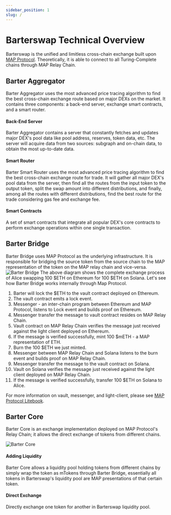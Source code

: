 ```yaml
---
sidebar_position: 1
slug: /
---
```

# Barterswap Technical Overview

Barterswap is the unified and limitless cross-chain exchange built upon [MAP Protocol](https://www.maplabs.io/). Theoretically, it is able to connect to all Turing-Complete chains through MAP Relay Chain.

## Barter Aggregator

Barter Aggregator uses the most advanced price tracing algorithm to find the best cross-chain exchange route based on major DEXs on the market. It contains three components: a back-end server, exchange smart contracts, and a smart router.

#### Back-End Server

Barter Aggregator contains a server that constantly fetches and updates major DEX's pool data like pool address, reserves, token data, etc. The server will acquire data from two sources: subgraph and on-chain data, to obtain the most up-to-date data.

#### Smart Router

Barter Smart Router uses the most advanced price tracing algorithm to find the best cross-chain exchange route for trade. It will gather all major DEX's pool data from the server, then find all the routes from the input token to the output token, split the swap amount into different distributions, and finally, among all the routes with different distributions, find the best route for the trade considering gas fee and exchange fee.

#### Smart Contracts

A set of smart contracts that integrate all popular DEX's core contracts to perform exchange operations within one single transaction.



## Barter Bridge

Barter Bridge uses MAP Protocol as the underlying infrastructure. It is responsible for bridging the source token from the source chain to the MAP representation of the token on the MAP relay chain and vice-versa.
![Barter Bridge](/img/barter/bridge-detail.png "Bridge Illustration")
The above diagram shows the complete exchange process of Alice swapping 100 $ETH on Ethereum for 100 $ETH on Solana. Let's see how Barter Bridge works internally through Map Protocol.

1. Barter will lock the $ETH to the vault contract deployed on Ethereum.
2. The vault contract emits a lock event.
3. Messenger - an inter-chain program between Ethereum and MAP Protocol, listens to Lock event and builds proof on Ethereum.
4. Messenger transfer the message to vault contract resides on MAP Relay Chain.
5. Vault contract on MAP Relay Chain verifies the message just received against the light client deployed on Ethereum.
6. If the message is verified successfully, mint 100 $mETH - a MAP representation of ETH.
7. Burn the 100 $ETH we just minted.
8. Messenger between MAP Relay Chain and Solana listens to the burn event and builds proof on MAP Relay Chain.
9. Messenger transfer the message to the vault contract on Solana.
10. Vault on Solana verifies the message just received against the light client deployed on MAP Relay Chain.
11. If the message is verified successfully, transfer 100 $ETH on Solana to Alice.

For more information on vault, messenger, and light-client, please see [MAP Protocol Litebook](https://files.maplabs.io/pdf/mapprotocol_whitepaper_en.pdf).

## Barter Core

Barter Core is an exchange implementation deployed on MAP Protocol's Relay Chain; it allows the direct exchange of tokens from different chains.

![Barter Core](/img/barter/core.png "Bridge Core")

#### Adding Liquidity

Barter Core allows a liquidity pool holding tokens from different chains by simply wrap the token as mTokens through Barter Bridge, essentially all tokens in Barterswap's liquidity pool are MAP presentations of that certain token.



#### Direct Exchange

Directly exchange one token for another in Barterswap liquidity pool.
